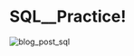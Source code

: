 # SQL__Practice!

![blog_post_sql](https://user-images.githubusercontent.com/116175501/232853865-a7eb8b8d-17a5-44fe-8908-22018f3e4fad.gif)
